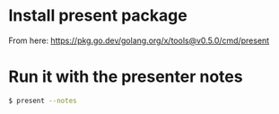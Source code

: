 # Install present package 

From here: https://pkg.go.dev/golang.org/x/tools@v0.5.0/cmd/present

# Run it with the presenter notes

```bash
$ present --notes
```